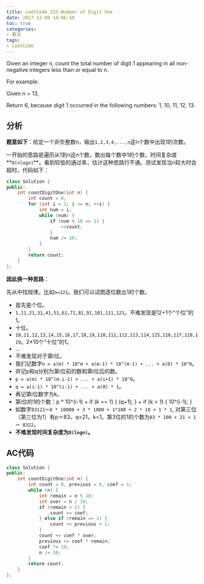 ```yaml
---
title: LeetCode 233-Number of Digit One
date: 2017-12-08 14:06:50
toc: true
categories: 
- 算法
tags:
- LeetCode
---
```

Given an integer n, count the total number of digit 1 appearing in all non-negative integers less than or equal to n.

For example:

Given n = 13,

Return 6, because digit 1 occurred in the following numbers: 1, 10, 11, 12, 13.

## 分析
**题意如下**：给定一个非负整数n，输出`1,2,3,4,...,n`这n个数中出现1的次数。

一开始的思路是遍历从1到n这n个数，数出每个数中1的个数，时间复杂度**`O(nlogn)`**。看到较低的通过率，估计这种思路行不通。测试发现当n较大时会超时。代码如下：

```cpp
class Solution {
public:
    int countDigitOne(int n) {
        int count = 0;
        for (int i = 1; i <= n; ++i) {
            int num = i;
            while (num) {
                if (num % 10 == 1) {
                    ++count;
                }
                num /= 10;
            }
        }
        return count;
    }
};
```

**因此换一种思路**：

先从中找规律。比如`n=121`。我们可以试图逐位数出1的个数。

* 首先是个位。
* `1,11,21,31,41,51,61,71,81,91,101,111,121`。不难发现是12+1个“个位”的1。
* 十位。
* `10,11,12,13,14,15,16,17,18,19,110,111,112,113,114,115,116,117,118,119`。2*10个“十位”的1。
* ...
* 不难发现对于第i位。
* 我们记数字`n = a(m) * 10^m + a(m-1) * 10^(m-1) + ... + a(0) * 10^0`。
* 并记p和q分别为第i位前的数和第i位后的数。
* `p = a(m) * 10^(m-i-1) + ... + a(i+1) * 10^0`。
* `q = a(i-1) * 10^(i-1) + ... + a(0) * 1`。
* 再记第i位数字为k。
* 第i位的1的个数：p * 10^(i-1) + if (k == 1) { (q+1); } + if (k > 1) { 10^(i-1); }
* 如数字`83121＝8 * 10000 + 3 * 1000 + 1*100 + 2 * 10 + 1 * 1`, 对第三位（第三位为1）有p＝83，q=21，k=1。第3位的1的个数为`83 * 100 + 21 + 1 ＝ 8322`。
* **不难发现时间复杂度为`O(logn)`。**

## AC代码
```cpp
class Solution {
public:
    int countDigitOne(int n) {
        int count = 0, previous = 0, coef = 1;
        while (n) {
            int remain = n % 10;
            int over = n / 10;
            if (remain > 1) {
                count += coef;
            } else if (remain == 1) {
                count += previous + 1;
            }
            count += coef * over;
            previous += coef * remain;
            coef *= 10;
            n /= 10;
        }
        return count;
    }
};
```